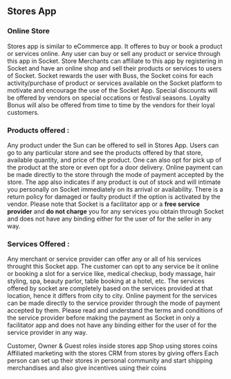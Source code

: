 ## Stores App

### Online Store 
Stores app is similar to eCommerce app. It offeres to buy or book a product or services online. Any user can buy or sell any product or service through this app in Socket.  Store Merchants can affiliate to this app by registering in Socket and have an online shop and sell their products or services to users of Socket. Socket rewards the user with Buss, the Socket coins for each activity/purchase of product or services available on the Socket platform to motivate and encourage the use of the Socket App. Special discounts will be offered by vendors on special occations or festival seasons. Loyalty Bonus will also be offered from time to time by the vendors for their loyal customers.

### Products offered :
Any product under the Sun can be offered to sell in Stores App. Users can go to any particular store and see the products offered by that store, available quantity, and price of the product. One can also opt for pick up of the product at the store or even opt for a door delivery. Online payment can be made directly to the store through the mode of payment accepted by the store. The app also indicates if any product is out of stock and will intimate you personally on Socket immediately on its arrival or availability.  There is a return policy for damaged or faulty product if the option is activated by the vendor. Please note that Socket is a facilitator app or a **free service provider** and **do not charge** you for any services you obtain through Socket and does not have any binding either for the user of for the seller in any way. 

### Services Offered : 
Any merchant or service provider can offer any or all of his services throught this Socket app. The customer can opt to any service be it online or booking a slot for a service like, medical checkup, body massage, hair styling, spa, beauty parlor, table booking at a hotel, etc. The services offered by socket are completely based on the services provided at that location, hence it differs from city to city. Online payment for the services can be made directly to the service provider through the mode of payment accepted by them. Please read and understand the terms and conditions of the service provider before making the payment as Socket in only a facilitator app and does not have any binding either for the user of for the service provider in any way. 


Customer, Owner & Guest roles inside stores app
Shop using stores coins
Affiliated marketing with the stores
CRM from stores by giving offers
Each person can set up their stores in personal community and start shipping merchandises and also give incentives using their coins


